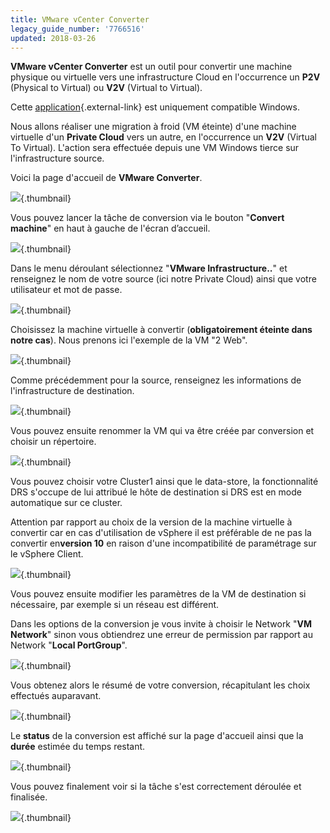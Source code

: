 ```yaml
---
title: VMware vCenter Converter
legacy_guide_number: '7766516'
updated: 2018-03-26
---
```


**VMware vCenter Converter** est un outil pour convertir une machine physique ou virtuelle vers une infrastructure Cloud en l'occurrence un **P2V** (Physical to Virtual) ou **V2V** (Virtual to Virtual).

Cette [application](https://www.vmware.com/fr/products/converter.html){.external-link} est uniquement compatible Windows.

Nous allons réaliser une migration à froid (VM éteinte) d'une machine virtuelle d'un **Private Cloud** vers un autre, en l'occurrence un **V2V** (Virtual To Virtual). L'action sera effectuée depuis une VM Windows tierce sur l'infrastructure source.

Voici la page d'accueil de **VMware Converter**.

![](images/Home.PNG){.thumbnail}

Vous pouvez lancer la tâche de conversion via le bouton "**Convert machine**" en haut à gauche de l'écran d’accueil.

![](images/Convert.PNG){.thumbnail}

Dans le menu déroulant sélectionnez "**VMware Infrastructure..**" et renseignez le nom de votre source (ici notre Private Cloud) ainsi que votre utilisateur et mot de passe.

![](images/Source.PNG){.thumbnail}

Choisissez la machine virtuelle à convertir (**obligatoirement éteinte dans notre cas**). Nous prenons ici l'exemple de la VM "2 Web".

![](images/SourceSystem.PNG){.thumbnail}

Comme précédemment pour la source, renseignez les informations de l'infrastructure de destination.

![](images/DestinationSystem.PNG){.thumbnail}

Vous pouvez ensuite renommer la VM qui va être créée par conversion et choisir un répertoire.

![](images/DestinationVirtualMachine.PNG){.thumbnail}

Vous pouvez choisir votre Cluster1 ainsi que le data-store, la fonctionnalité DRS s'occupe de lui attribué le hôte de destination si DRS est en mode automatique sur ce cluster.

Attention par rapport au choix de la version de la machine virtuelle à convertir car en cas d'utilisation de vSphere il est préférable de ne pas la convertir en**version 10** en raison d'une incompatibilité de paramétrage sur le vSphere Client.

![](images/DestinationLocation.PNG){.thumbnail}

Vous pouvez ensuite modifier les paramètres de la VM de destination si nécessaire, par exemple si un réseau est différent.

Dans les options de la conversion je vous invite à choisir le Network "**VM Network**" sinon vous obtiendrez une erreur de permission par rapport au Network "**Local PortGroup**".

![](images/Options.PNG){.thumbnail}

Vous obtenez alors le résumé de votre conversion, récapitulant les choix effectués auparavant.

![](images/Summary.PNG){.thumbnail}

Le **status** de la conversion est affiché sur la page d'accueil ainsi que la **durée** estimée du temps restant.

![](images/TaskLaunching.PNG){.thumbnail}

Vous pouvez finalement voir si la tâche s'est correctement déroulée et finalisée.

![](images/TaskFinishing.PNG){.thumbnail}
